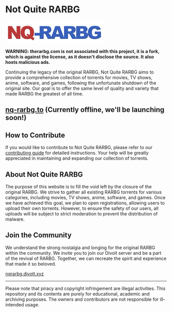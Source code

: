 # Not Quite RARBG

![Not Quite RARBG](/img/logo_2.png)

**WARNING: therarbg.com is not associated with this project, it is a fork, which is against the license, as it doesn't disclose the source. It also hosts malicious ads.**

Continuing the legacy of the original RARBG, Not Quite RARBG aims to provide a comprehensive collection of torrents for movies, TV shows, anime, software, and games, following the unfortunate shutdown of the original site. Our goal is to offer the same level of quality and variety that made RARBG the greatest of all time.

## [nq-rarbg.to](https://nq-rarbg.to/) (Currently offline, we'll be launching soon!)

## How to Contribute

If you would like to contribute to Not Quite RARBG, please refer to our [contributing guide](./CONTRIBUTING.md) for detailed instructions. Your help will be greatly appreciated in maintaining and expanding our collection of torrents.

## About Not Quite RARBG

The purpose of this website is to fill the void left by the closure of the original RARBG. We strive to gather all existing RARBG torrents for various categories, including movies, TV shows, anime, software, and games. Once we have achieved this goal, we plan to open registrations, allowing users to upload their own torrents. However, to ensure the safety of our users, all uploads will be subject to strict moderation to prevent the distribution of malware.

## Join the Community

We understand the strong nostalgia and longing for the original RARBG within the community. We invite you to join our Divolt server and be a part of the revival of RARBG. Together, we can recreate the spirit and experience that made it so beloved.

[nqrarbg.divolt.xyz](https://nqrarbg.divolt.xyz)

---

Please note that piracy and copyright infringement are illegal activities. This repository and its contents are purely for educational, academic and archiving purposes. The owners and contributors are not responsible for ill-intended usage.
